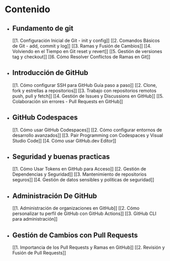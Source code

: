 # Contenido

- ## Fundamento de git
	[[1. Configuración Inicial de Git - init y config]] 
	[[2. Comandos Básicos de Git - add, commit y log]]
	[[3. Ramas y Fusión de Cambios]]
	[[4. Volviendo en el Tiempo en Git reset y revert]]
	[[5. Gestión de versiones tag y checkout]]
	[[6. Cómo Resolver Conflictos de Ramas en Git]]	
- ## Introducción de GitHub
	[[1. Cómo configurar SSH para GitHub Guía paso a paso]]
	[[2. Clone, fork y estrellas a repositorios]]
	[[3. Trabajo con repositorios remotos push, pull y fetch]]
	[[4. Gestión de Issues y Discussions en GitHub]]
	[[5. Colaboración sin errores - Pull Requests en GitHub]]
- ## GitHub Codespaces
	[[1. Cómo usar GitHub Codespaces]]
		[[2. Cómo configurar entornos de desarrollo avanzados]]
		[[3. Pair Programming con Codespaces y Visual Studio Code]]
		[[4. Cómo usar GitHub.dev Editor]]
- ## Seguridad y buenas practicas
	[[1. Cómo Usar Tokens en GitHub para Acceso]]
	[[2. Gestión de Dependencias y Seguridad]]
		[[3. Mantenimiento de repositorios seguros]]
		[[4. Gestión de datos sensibles y políticas de seguridad]]
- ## Administración De GitHub
	[[1. Administración de organizaciones en GitHub]]
	[[2. Cómo personalizar tu perfil de GitHub con GitHub Actions]]
[[3. GitHub CLI para administración]]
- ## Gestión de Cambios con Pull Requests
	[[1. Importancia de los Pull Requests y Ramas en GitHub]]
	[[2. Revisión y Fusión de Pull Requests]]